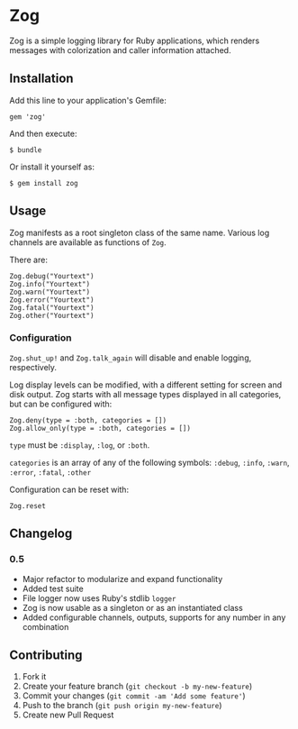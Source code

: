# Zog

Zog is a simple logging library for Ruby applications, which renders messages with colorization and caller information attached.

## Installation

Add this line to your application's Gemfile:

    gem 'zog'

And then execute:

    $ bundle

Or install it yourself as:

    $ gem install zog

## Usage

Zog manifests as a root singleton class of the same name. Various log channels are available as functions of `Zog`.

There are:

	Zog.debug("Yourtext")
	Zog.info("Yourtext")
	Zog.warn("Yourtext")
	Zog.error("Yourtext")
	Zog.fatal("Yourtext")
	Zog.other("Yourtext")

### Configuration

`Zog.shut_up!` and `Zog.talk_again` will disable and enable logging, respectively.

Log display levels can be modified, with a different setting for screen and disk output. Zog starts with all message types displayed in all categories, but can be configured with:

	Zog.deny(type = :both, categories = [])
	Zog.allow_only(type = :both, categories = [])

`type` must be `:display`, `:log`, or `:both`.

`categories` is an array of any of the following symbols: `:debug`, `:info`, `:warn`, `:error`, `:fatal`, `:other`

Configuration can be reset with:
	
	Zog.reset
	
## Changelog

### 0.5

 - Major refactor to modularize and expand functionality
 - Added test suite
 - File logger now uses Ruby's stdlib `logger`
 - Zog is now usable as a singleton or as an instantiated class
 - Added configurable channels, outputs, supports for any number in any combination

## Contributing

1. Fork it
2. Create your feature branch (`git checkout -b my-new-feature`)
3. Commit your changes (`git commit -am 'Add some feature'`)
4. Push to the branch (`git push origin my-new-feature`)
5. Create new Pull Request
